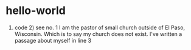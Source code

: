 # hello-world
1) code  2) see no. 1
I am the pastor of small church outside of El Paso, Wisconsin. Which is to say my church does not exist.
I've written a passage about myself in line 3
